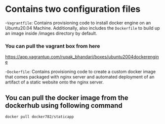# Contains two configuration files
-`Vagrantfile`: Contains provisioning code to install docker engine on an Ubuntu20.04 Machine. Additionally, also includes the `Dockerfile` to build up an image inside /images directory by default.

### You can pull the vagrant box from here
https://app.vagrantup.com/rupak_bhandari/boxes/ubuntu2004dockerengine


-`Dockerfile`: Contains provisioning code to create a custom docker image that comes packaged with nginx server and automated deployment of an artifact of a static website onto the nginx server.


## You can pull the docker image from the dockerhub using following command
`docker pull docker782/staticapp`